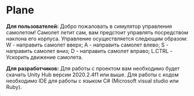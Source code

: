 # Plane

**Для пользователей:**
Добро пожаловать в симулятор управления самолетом! Самолет летит сам, вам предстоит управлять посредством наклона его корпуса.
Управление осуществляется следющим образом:
W - направить самолет вверх;
A - направить самолет влево;
S - направить самолет вниз;
D - направить самолет вправо;
L.CTRL - Ускорить движение самолета.

**Для разработчиков:**
Для работы с проектом вам необходимо будет скачать Unity Hub версии 2020.2.4f1 или выше.
Для работы с кодом необходимо IDE для работы с языком C# (Microsoft visual studio или Ruby).
